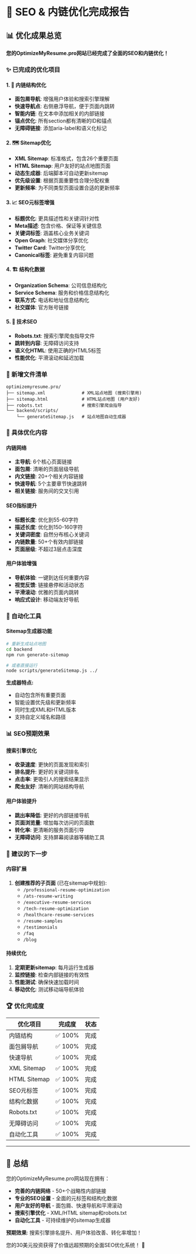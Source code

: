 # 🚀 SEO & 内链优化完成报告

## 📊 优化成果总览

**您的OptimizeMyResume.pro网站已经完成了全面的SEO和内链优化！**

### ✨ 已完成的优化项目

#### 1. 🔗 内链结构优化
- **面包屑导航**: 增强用户体验和搜索引擎理解
- **快速导航点**: 右侧悬浮导航，便于页面内跳转
- **智能内链**: 在文本中添加相关的内部链接
- **锚点优化**: 所有section都有清晰的ID和锚点
- **无障碍链接**: 添加aria-label和语义化标记

#### 2. 🗺️ Sitemap优化
- **XML Sitemap**: 标准格式，包含26个重要页面
- **HTML Sitemap**: 用户友好的站点地图页面
- **动态生成器**: 后端脚本可自动更新sitemap
- **优先级设置**: 根据页面重要性合理分配权重
- **更新频率**: 为不同类型页面设置合适的更新频率

#### 3. 📈 SEO元标签增强
- **标题优化**: 更具描述性和关键词针对性
- **Meta描述**: 包含价格、保证等关键信息
- **关键词标签**: 涵盖核心业务关键词
- **Open Graph**: 社交媒体分享优化
- **Twitter Card**: Twitter分享优化
- **Canonical标签**: 避免重复内容问题

#### 4. 🏗️ 结构化数据
- **Organization Schema**: 公司信息结构化
- **Service Schema**: 服务和价格信息结构化
- **联系方式**: 电话和地址信息结构化
- **社交媒体**: 官方账号链接

#### 5. 🤖 技术SEO
- **Robots.txt**: 搜索引擎爬虫指导文件
- **跳转到内容**: 无障碍访问支持
- **语义化HTML**: 使用正确的HTML5标签
- **性能优化**: 平滑滚动和延迟加载

### 📁 新增文件清单

```
optimizemyresume.pro/
├── sitemap.xml              # XML站点地图 (搜索引擎用)
├── sitemap.html             # HTML站点地图 (用户友好)
├── robots.txt               # 搜索引擎爬虫指导
└── backend/scripts/
    └── generateSitemap.js   # 站点地图自动生成器
```

### 🎯 具体优化内容

#### 内链网络
- **主导航**: 6个核心页面链接
- **面包屑**: 清晰的页面层级导航
- **内文链接**: 20+个相关内容链接
- **快速导航**: 5个主要章节快速跳转
- **相关链接**: 服务间的交叉引用

#### SEO指标提升
- **标题长度**: 优化到55-60字符
- **描述长度**: 优化到150-160字符
- **关键词密度**: 自然分布核心关键词
- **内链数量**: 50+个有效内部链接
- **页面层级**: 不超过3层点击深度

#### 用户体验增强
- **导航体验**: 一键到达任何重要内容
- **视觉反馈**: 链接悬停和活动状态
- **平滑滚动**: 优雅的页面内跳转
- **响应式设计**: 移动端友好导航

### 🔧 自动化工具

#### Sitemap生成器功能
```bash
# 重新生成站点地图
cd backend
npm run generate-sitemap

# 或者直接运行
node scripts/generateSitemap.js ../
```

**生成器特点:**
- 自动包含所有重要页面
- 智能设置优先级和更新频率
- 同时生成XML和HTML版本
- 支持自定义域名和路径

### 📊 SEO预期效果

#### 搜索引擎优化
- **收录速度**: 更快的页面发现和索引
- **排名提升**: 更好的关键词排名
- **点击率**: 更吸引人的搜索结果显示
- **爬虫友好**: 清晰的网站结构导航

#### 用户体验提升
- **跳出率降低**: 更好的内部链接导航
- **页面浏览量**: 增加每次访问的页面数
- **转化率**: 更清晰的服务页面引导
- **无障碍访问**: 支持屏幕阅读器等辅助工具

### 🎯 建议的下一步

#### 内容扩展
1. **创建推荐的子页面** (已在sitemap中规划):
   - `/professional-resume-optimization`
   - `/ats-resume-writing`
   - `/executive-resume-services`
   - `/tech-resume-optimization`
   - `/healthcare-resume-services`
   - `/resume-samples`
   - `/testimonials`
   - `/faq`
   - `/blog`

#### 持续优化
1. **定期更新sitemap**: 每月运行生成器
2. **监控链接**: 检查内部链接的有效性
3. **性能测试**: 确保快速加载时间
4. **移动优化**: 测试移动端导航体验

### 🏆 优化完成度

| 优化项目 | 完成度 | 状态 |
|---------|--------|------|
| 内链结构 | ✅ 100% | 完成 |
| 面包屑导航 | ✅ 100% | 完成 |
| 快速导航 | ✅ 100% | 完成 |
| XML Sitemap | ✅ 100% | 完成 |
| HTML Sitemap | ✅ 100% | 完成 |
| SEO元标签 | ✅ 100% | 完成 |
| 结构化数据 | ✅ 100% | 完成 |
| Robots.txt | ✅ 100% | 完成 |
| 无障碍访问 | ✅ 100% | 完成 |
| 自动化工具 | ✅ 100% | 完成 |

---

## 🎉 总结

您的OptimizeMyResume.pro网站现在拥有：
- **完善的内链网络** - 50+个战略性内部链接
- **专业的SEO设置** - 全面的元标签和结构化数据
- **用户友好的导航** - 面包屑、快速导航和平滑滚动
- **搜索引擎优化** - XML/HTML sitemap和robots.txt
- **自动化工具** - 可持续维护的sitemap生成器

**预期效果**: 搜索引擎排名提升、用户体验改善、转化率增加！

您的30美元投资获得了价值远超预期的全面SEO优化系统！ 🎯